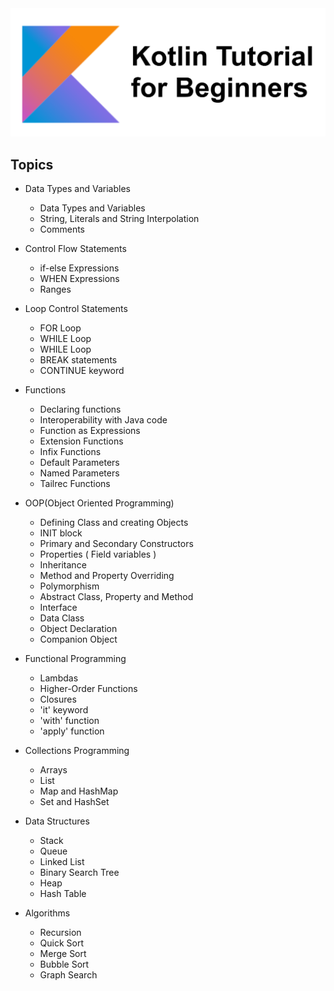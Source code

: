 
<img src="image.png" width="700">

## Topics
* Data Types and Variables
    * Data Types and Variables
    * String, Literals and String Interpolation
    * Comments
    
* Control Flow Statements
    * if-else Expressions
    * WHEN Expressions
    * Ranges
    
* Loop Control Statements
    * FOR Loop
    * WHILE Loop
    * WHILE Loop
    * BREAK statements
    * CONTINUE keyword
    
* Functions
    * Declaring functions
    * Interoperability with Java code
    * Function as Expressions
    * Extension Functions
    * Infix Functions
    * Default Parameters
    * Named Parameters
    * Tailrec Functions
    
* OOP(Object Oriented Programming)
    * Defining Class and creating Objects
    * INIT block
    * Primary and Secondary Constructors
    * Properties ( Field variables )
    * Inheritance
    * Method and Property Overriding
    * Polymorphism
    * Abstract Class, Property and Method
    * Interface
    * Data Class
    * Object Declaration
    * Companion Object
    
* Functional Programming
    * Lambdas
    * Higher-Order Functions
    * Closures
    * 'it' keyword
    * 'with' function
    * 'apply' function
    
* Collections Programming
    * Arrays
    * List
    * Map and HashMap
    * Set and HashSet
    
* Data Structures
    * Stack
    * Queue
    * Linked List
    * Binary Search Tree
    * Heap
    * Hash Table
    
* Algorithms
    * Recursion
    * Quick Sort
    * Merge Sort
    * Bubble Sort
    * Graph Search
